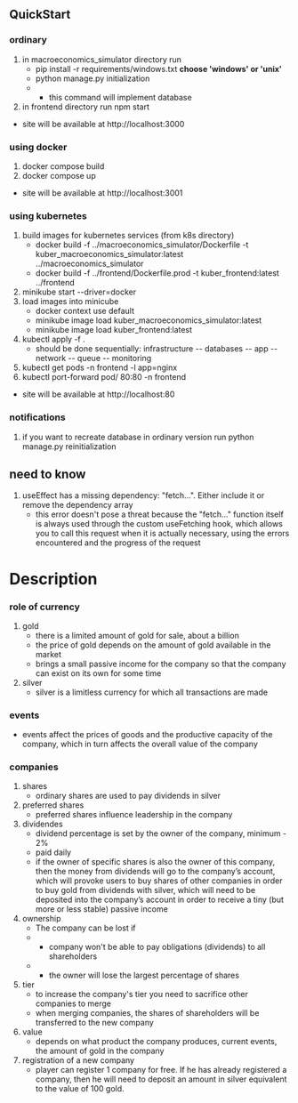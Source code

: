 
## QuickStart
### ordinary
1) in macroeconomics_simulator directory run 
    - pip install -r requirements/windows.txt  **choose 'windows' or 'unix'**
    - python manage.py initialization
    - - this command will implement database
2) in frontend directory run npm start
- site will be available at http://localhost:3000

### using docker
1) docker compose build
2) docker compose up
- site will be available at http://localhost:3001

### using kubernetes
1) build images for kubernetes services (from k8s directory)
   - docker build -f ../macroeconomics_simulator/Dockerfile -t kuber_macroeconomics_simulator:latest ../macroeconomics_simulator
   - docker build -f ../frontend/Dockerfile.prod -t kuber_frontend:latest ../frontend
2) minikube start --driver=docker
3) load images into minicube
   - docker context use default
   - minikube image load kuber_macroeconomics_simulator:latest
   - minikube image load kuber_frontend:latest
4) kubectl apply -f .
   - should be done sequentially: infrastructure -- databases
   -- app -- network -- queue -- monitoring
5) kubectl get pods -n frontend -l app=nginx
6) kubectl port-forward pod/<pod-name> 80:80 -n frontend
- site will be available at http://localhost:80

### notifications
1) if you want to recreate database in ordinary version run python manage.py reinitialization


## need to know
1) useEffect has a missing dependency: "fetch...". Either include it or remove the dependency array
   - this error doesn't pose a threat because the "fetch..." function itself is always used
     through the custom useFetching hook, which allows you to call this request when it is 
     actually necessary, using the errors encountered and the progress of the request

# Description

### role of currency
1) gold
   - there is a limited amount of gold for sale, about a billion
   - the price of gold depends on the amount of gold available in the market
   - brings a small passive income for the company so that the company can exist on its own for some time
2) silver
   - silver is a limitless currency for which all transactions are made

### events
- events affect the prices of goods and the productive capacity of the company,
which in turn affects the overall value of the company

### companies
1) shares
   - ordinary shares are used to pay dividends in silver
2) preferred shares
   - preferred shares influence leadership in the company
3) dividendes
   - dividend percentage is set by the owner of the company, minimum - 2%
   - paid daily
   - if the owner of specific shares is also the owner of this company, then the money from dividends will go to
   the company’s account, which will provoke users to buy shares of other companies in order to buy gold from
   dividends with silver, which will need to be deposited into the company’s account in order to receive
   a tiny (but more or less stable) passive income
4) ownership
   - The company can be lost if
   - - company won't be able to pay obligations (dividends) to all shareholders
   - - the owner will lose the largest percentage of shares
5) tier
   - to increase the company's tier you need to sacrifice other companies to merge
   - when merging companies, the shares of shareholders will be transferred to the new company
6) value
   - depends on what product the company produces, current events, the amount of gold in the company
7) registration of a new company
   - player can register 1 company for free. If he has already registered a company,
then he will need to deposit an amount in silver equivalent to the value of 100 gold.
